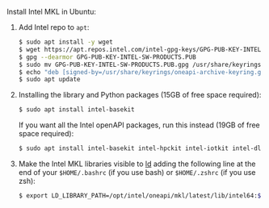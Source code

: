 Install Intel MKL in Ubuntu:

1. Add Intel repo to `apt`:

   ```bash
   $ sudo apt install -y wget
   $ wget https://apt.repos.intel.com/intel-gpg-keys/GPG-PUB-KEY-INTEL-SW-PRODUCTS.PUB
   $ gpg --dearmor GPG-PUB-KEY-INTEL-SW-PRODUCTS.PUB
   $ sudo mv GPG-PUB-KEY-INTEL-SW-PRODUCTS.PUB.gpg /usr/share/keyrings/oneapi-archive-keyring.gpg
   $ echo "deb [signed-by=/usr/share/keyrings/oneapi-archive-keyring.gpg] https://apt.repos.intel.com/oneapi all main" > /etc/apt/sources.list.d/oneAPI.list
   $ sudo apt update
   ```


2. Installing the library and Python packages (15GB of free space required):

   ```bash
   $ sudo apt install intel-basekit    
   ```
   

   If you want all the Intel openAPI packages, run this instead (19GB of free space required):

   ```bash
   $ sudo apt install intel-basekit intel-hpckit intel-iotkit intel-dlfdkit intel-aikit intel-renderkit
   ```


3. Make the Intel MKL libraries visible to [ld](https://linux.die.net/man/1/ld) adding the following line at the end of your `$HOME/.bashrc` (if you use bash) or `$HOME/.zshrc` (if you use zsh):

   ```bash
   $ export LD_LIBRARY_PATH=/opt/intel/oneapi/mkl/latest/lib/intel64:${LD_LIBRARY_PATH}
   ```
